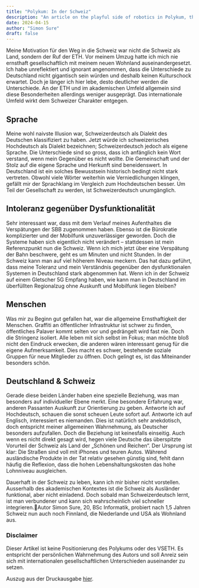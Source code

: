 ```yaml
---
title: "Polykum: In der Schweiz"
description: "An article on the playful side of robotics in Polykum, the ETH Student Association Magazine."
date: 2024-04-15
author: "Simon Sure"
draft: false
---
```


Meine Motivation für den Weg in die Schweiz war nicht die Schweiz als Land, sondern der Ruf der ETH. Vor meinem Umzug hatte ich mich nie ernsthaft gesellschaftlich mit meinem neuen Wohnland auseinandergesetzt. Ich habe unreflektiert und ignorant angenommen, dass die Unterschiede zu Deutschland nicht gigantisch sein würden und deshalb keinen Kulturschock erwartet. Doch je länger ich hier lebe, desto deutlicher werden die Unterschiede. An der ETH und im akademischen Umfeld allgemein sind diese Besonderheiten allerdings weniger ausgeprägt. Das internationale Umfeld wirkt dem Schweizer Charakter entgegen.

## Sprache
Meine wohl naivste Illusion war, Schweizerdeutsch als Dialekt des Deutschen klassifiziert zu haben. Jetzt würde ich schweizerisches Hochdeutsch als Dialekt bezeichnen; Schweizerdeutsch jedoch als eigene Sprache. Die Unterschiede sind so gross, dass ich anfänglich kein Wort verstand, wenn mein Gegenüber es nicht wollte. Die Gemeinschaft und der Stolz auf die eigene Sprache und Herkunft sind beneidenswert. In Deutschland ist ein solches Bewusstsein historisch bedingt nicht stark vertreten.
Obwohl viele Wörter weiterhin wie Verniedlichungen klingen, gefällt mir der Sprachklang im Vergleich zum Hochdeutschen besser. Um Teil der Gesellschaft zu werden, ist Schweizerdeutsch unumgänglich.

## Intoleranz gegenüber Dysfunktionalität
Sehr interessant war, dass mit dem Verlauf meines Aufenthaltes die Verspätungen der SBB zugenommen haben. Ebenso ist die Bürokratie komplizierter und der Mobilfunk unzuverlässiger geworden. Doch die Systeme haben sich eigentlich nicht verändert – stattdessen ist mein Referenzpunkt nun die Schweiz. Wenn ich mich jetzt über eine Verspätung der Bahn beschwere, geht es um Minuten und nicht Stunden. In der Schweiz kann man auf viel höherem Niveau meckern. Das hat dazu geführt, dass meine Toleranz und mein Verständnis gegenüber den dysfunktionalen Systemen in Deutschland stark abgenommen hat. Wenn ich in der Schweiz auf einem Gletscher 5G Empfang haben, wie kann man in Deutschland im überfüllten Regionalzug ohne Auskunft und Mobilfunk liegen bleiben?

## Menschen
Was mir zu Beginn gut gefallen hat, war die allgemeine Ernsthaftigkeit der Menschen. Graffiti an öffentlicher Infrastruktur ist schwer zu finden, öffentliches Palaver kommt selten vor und gedrängelt wird fast nie. Doch die Stringenz isoliert. Alle leben mit sich selbst im Fokus; man möchte bloß nicht den Eindruck erwecken, die anderen wären interessant genug für die eigene Aufmerksamkeit. Dies macht es schwer, bestehende soziale Gruppen für neue Mitglieder zu öffnen. Doch gelingt es, ist das Miteinander besonders schön.

## Deutschland & Schweiz
Gerade diese beiden Länder haben eine spezielle Beziehung, was man besonders auf individueller Ebene merkt. Eine besondere Erfahrung war, anderen Passanten Auskunft zur Orientierung zu geben. Antworte ich auf Hochdeutsch, schauen die sonst scheuen Leute sofort auf. Antworte ich auf Englisch, interessiert es niemanden. Dies ist natürlich sehr anekdotisch, doch entspricht meiner allgemeinen Wahrnehmung, als Deutscher besonders aufzufallen.
Doch die Beziehung ist keinesfalls einseitig. Auch wenn es nicht direkt gesagt wird, hegen viele Deutsche das überspitzte Vorurteil der Schweiz als Land der „Schönen und Reichen“. Der Ursprung ist klar: Die Straßen sind voll mit iPhones und teuren Autos. Während ausländische Produkte in der Tat relativ gesehen günstig sind, fehlt dann häufig die Reflexion, dass die hohen Lebenshaltungskosten das hohe Lohnniveau ausgleichen.

Dauerhaft in der Schweiz zu leben, kann ich mir bisher nicht vorstellen. Ausserhalb des akademischen Kontextes ist die Schweiz als Ausländer funktional, aber nicht einladend. Doch sobald man Schweizerdeutsch lernt, ist man verbundener und kann sich wahrscheinlich viel schneller integrieren.Autor
Simon Sure, 20, BSc Informatik, probiert nach 1,5 Jahren Schweiz nun auch noch Finnland, die Niederlande und USA als Wohnland aus.

### Disclaimer
Dieser Artikel ist keine Positionierung des Polykums oder des VSETH. Es entspricht der persönlichen Wahrnehmung des Autors und soll Anreiz sein sich mit internationalen gesellschaftlichen Unterschieden auseinander zu setzen.

Auszug aus der Druckausgabe [hier](/posts/2024/article-in-der-schweiz/polykum_2023_2024_5_in_der_schweiz.pdf).
